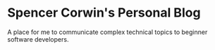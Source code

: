 # Spencer Corwin's Personal Blog

A place for me to communicate complex technical topics to beginner software developers.
